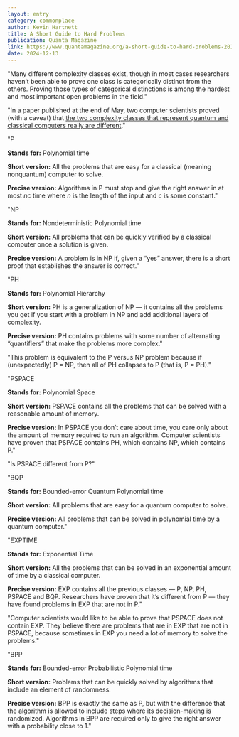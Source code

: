 ```yaml
---
layout: entry
category: commonplace
author: Kevin Hartnett
title: A Short Guide to Hard Problems
publication: Quanta Magazine
link: https://www.quantamagazine.org/a-short-guide-to-hard-problems-20180716/
date: 2024-12-13
---
```


"Many different complexity classes exist, though in most cases researchers haven’t been able to prove one class is categorically distinct from the others. Proving those types of categorical distinctions is among the hardest and most important open problems in the field."

"In a paper published at the end of May, two computer scientists proved (with a caveat) that [the two complexity classes that represent quantum and classical computers really are different](https://www.quantamagazine.org/finally-a-problem-that-only-quantum-computers-will-ever-be-able-to-solve-20180621/)."

"P

**Stands for:** Polynomial time

**Short version:** All the problems that are easy for a classical (meaning nonquantum) computer to solve.

**Precise version:** Algorithms in P must stop and give the right answer in at most *nc* time where *n* is the length of the input and *c* is some constant."

"NP

**Stands for:** Nondeterministic Polynomial time

**Short version:** All problems that can be quickly verified by a classical computer once a solution is given.

**Precise version:** A problem is in NP if, given a “yes” answer, there is a short proof that establishes the answer is correct."

"PH

**Stands for:** Polynomial Hierarchy

**Short version:** PH is a generalization of NP — it contains all the problems you get if you start with a problem in NP and add additional layers of complexity.

**Precise version:** PH contains problems with some number of alternating “quantifiers” that make the problems more complex."

"This problem is equivalent to the P versus NP problem because if (unexpectedly) P = NP, then all of PH collapses to P (that is, P = PH)."

"PSPACE

**Stands for:** Polynomial Space

**Short version:** PSPACE contains all the problems that can be solved with a reasonable amount of memory.

**Precise version:** In PSPACE you don’t care about time, you care only about the amount of memory required to run an algorithm. Computer scientists have proven that PSPACE contains PH, which contains NP, which contains P."

"Is PSPACE different from P?"

"BQP

**Stands for:** Bounded-error Quantum Polynomial time

**Short version:** All problems that are easy for a quantum computer to solve.

**Precise version:** All problems that can be solved in polynomial time by a quantum computer."

"EXPTIME

**Stands for:** Exponential Time

**Short version:** All the problems that can be solved in an exponential amount of time by a classical computer.

**Precise version:** EXP contains all the previous classes — P, NP, PH, PSPACE and BQP. Researchers have proven that it’s different from P — they have found problems in EXP that are not in P."

"Computer scientists would like to be able to prove that PSPACE does not contain EXP. They believe there are problems that are in EXP that are not in PSPACE, because sometimes in EXP you need a lot of memory to solve the problems."

"BPP

**Stands for:** Bounded-error Probabilistic Polynomial time

**Short version:** Problems that can be quickly solved by algorithms that include an element of randomness.

**Precise version:** BPP is exactly the same as P, but with the difference that the algorithm is allowed to include steps where its decision-making is randomized. Algorithms in BPP are required only to give the right answer with a probability close to 1."
